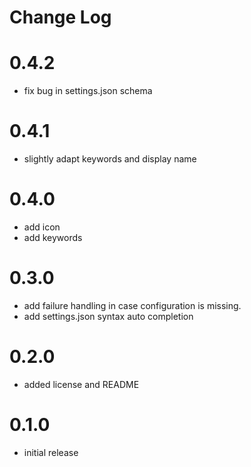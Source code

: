 # Change Log

# 0.4.2

* fix bug in settings.json schema

# 0.4.1

* slightly adapt keywords and display name

# 0.4.0

* add icon
* add keywords

# 0.3.0

* add failure handling in case configuration is missing.
* add settings.json syntax auto completion

# 0.2.0

* added license and README

# 0.1.0

* initial release
